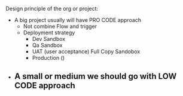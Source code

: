 Design principle of the org or project:
- A big project usually will have PRO CODE approach
    - Not combine Flow and trigger
    - Deployment strategy
        - Dev Sandbox
        - Qa Sandbox
        - UAT (user acceptance) Full Copy Sandobox
        - Production ()
- A small or medium we should go with LOW CODE approach
    - 